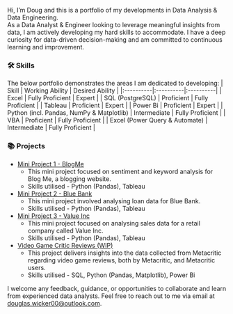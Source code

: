 Hi, I’m Doug and this is a portfolio of my developments in Data Analysis & Data Engineering.  
As a Data Analyst & Engineer looking to leverage meaningful insights from data, I am actively developing my hard skills to accommodate. I have a deep curiosity for data-driven decision-making and am committed to continuous learning and improvement.

### 🛠️ Skills
The below portfolio demonstrates the areas I am dedicated to developing:
| Skill | Working Ability | Desired Ability |
|:----------|:----------|:----------|
|   Excel  |   Fully Proficient   |   Expert   |
|   SQL (PostgreSQL)  |   Proficient   |   Fully Proficient   |
| Tableau |   Proficient  |   Expert   |
| Power Bi |   Proficient  |   Expert   |
|   Python (incl. Pandas, NumPy & Matplotlib)  |   Intermediate   |   Fully Proficient   |
|   VBA  |   Proficient   |   Fully Proficient   |
|   Excel (Power Query & Automate)  |   Intermediate   |   Fully Proficient   |

### 📚 Projects
- [Mini Project 1 - BlogMe](https://github.com/DougWicker/Mini-Project-1-BlogMe)
  - This mini project focused on sentiment and keyword analysis for Blog Me, a blogging website.
  - Skills utilised - Python (Pandas), Tableau
- [Mini Project 2 - Blue Bank](https://github.com/DougWicker/Mini-Project-2-Blue-Bank)
  - This mini project involved analysing loan data for Blue Bank.
  - Skills utilised - Python (Pandas), Tableau
- [Mini Project 3 - Value Inc](https://github.com/DougWicker/Mini-Project-3-Value-Inc)
  - This mini project focused on analysing sales data for a retail company called Value Inc.
  - Skills utilised - Python (Pandas), Tableau
- [Video Game Critic Reviews (WIP)](https://github.com/DougWicker/VideoGameCriticReview)
  - This project delivers insights into the data collected from Metacritic regarding video game reviews, both by Metacritic, and Metacritic users.
  - Skills utilised - SQL, Python (Pandas, Matplotlib), Power Bi

I welcome any feedback, guidance, or opportunities to collaborate and learn from experienced data analysts. Feel free to reach out to me via email at douglas.wicker00@outlook.com.

<!---
TupperwareBox/TupperwareBox is a ✨ special ✨ repository because its `README.md` (this file) appears on your GitHub profile.
You can click the Preview link to take a look at your changes.
--->
